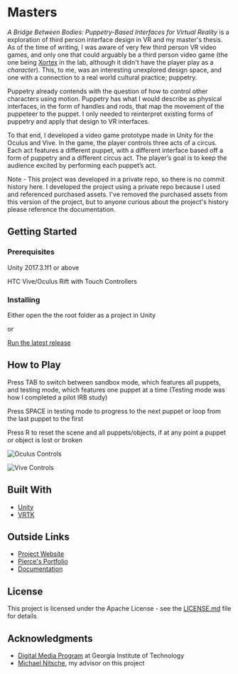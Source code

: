 # Masters
*A Bridge Between Bodies: Puppetry-Based Interfaces for Virtual Reality* is a exploration of third person interface design in VR and my master's thesis. As of the time of writing, I was aware of very few third person VR video games, and only one that could arguably be a third person video game (the one being [Xortex](https://www.youtube.com/watch?v=eAHG8Fq31lk) in the lab, although it didn't have the player play as a *character*). This, to me, was an interesting unexplored design space, and one with a connection to a real world cultural practice; puppetry.

Puppetry already contends with the question of how to control other characters using motion. Puppetry has what I would describe as physical interfaces, in the form of handles and rods, that map the movement of the puppeteer to the puppet. I only needed to reinterpret existing forms of puppetry and apply that design to VR interfaces.

To that end, I developed a video game prototype made in Unity for the Oculus and Vive. In the game, the player controls three acts of a circus. Each act features a different puppet, with a different interface based off a form of puppetry and a different circus act. The player’s goal is to keep the audience excited by performing each puppet’s act.

Note - This project was developed in a private repo, so there is no commit history here. I developed the project using a private repo because I used and referenced purchased assets. I've removed the purchased assets from this version of the project, but to anyone curious about the project's history please reference the documentation.

## Getting Started

### Prerequisites

Unity 2017.3.1f1 or above

HTC Vive/Oculus Rift with Touch Controllers

### Installing

Either open the the root folder as a project in Unity

or

[Run the latest release](https://github.com/McBrideMusings/Masters/releases/tag/1.0)

## How to Play

Press TAB to switch between sandbox mode, which features all puppets, and testing mode, which features one puppet at a time (Testing mode was how I completed a pilot IRB study)

Press SPACE in testing mode to progress to the next puppet or loop from the last puppet to the first

Press R to reset the scene and all puppets/objects, if at any point a puppet or object is lost or broken

![Oculus Controls](http://dwig.lmc.gatech.edu/projects/mcbride//img/project_controls_ovr.png)

![Vive Controls](http://dwig.lmc.gatech.edu/projects/mcbride//img/project_controls_vive.png)

## Built With

- [Unity](https://unity3d.com/)
- [VRTK](https://vrtoolkit.readme.io/)

## Outside Links

- [Project Website](http://dwig.lmc.gatech.edu/projects/mcbride/)
- [Pierce's Portfolio](https://www.piercermcbride.com/)
- [Documentation](http://dwig.lmc.gatech.edu/projects/mcbride/files/BridgeBetweenBodies_Documentation.pdf)

## License

This project is licensed under the Apache License - see the [LICENSE.md](LICENSE.md) file for details

## Acknowledgments

- [Digital Media Program](http://dm.lmc.gatech.edu/) at Georgia Institute of Technology
- [Michael Nitsche](http://homes.lmc.gatech.edu/~nitsche/), my advisor on this project

